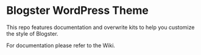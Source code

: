 # Blogster WordPress Theme

This repo features documentation and overwrite kits to help you customize the style of Blogster.

For documentation please refer to the Wiki.

